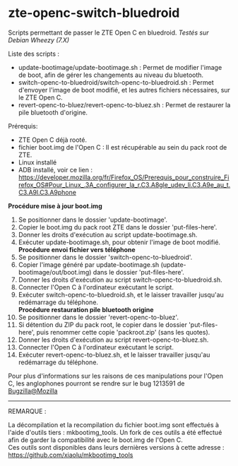 # zte-openc-switch-bluedroid
Scripts permettant de passer le ZTE Open C en bluedroid.
*Testés sur Debian Wheezy (7.X)*  

Liste des scripts :
- update-bootimage/update-bootimage.sh : Permet de modifier l'image de boot, afin de gérer les changements au niveau du bluetooth.  
- switch-openc-to-bluedroid/switch-openc-to-bluedroid.sh : Permet d'envoyer l'image de boot modifié, et les autres fichiers nécessaires, sur le ZTE Open C.  
- revert-openc-to-bluez/revert-openc-to-bluez.sh : Permet de restaurer la pile bluetooth d'origine.  

Prérequis:
- ZTE Open C déjà rooté.
- fichier boot.img de l'Open C : Il est récupérable au sein du pack root de ZTE.
- Linux installé
- ADB installé, voir ce lien : https://developer.mozilla.org/fr/Firefox_OS/Prerequis_pour_construire_Firefox_OS#Pour_Linux_.3A_configurer_la_r.C3.A8gle_udev_li.C3.A9e_au_t.C3.A9l.C3.A9phone

**Procédure mise à jour boot.img**  
1. Se positionner dans le dossier 'update-bootimage'.  
2. Copier le boot.img du pack root ZTE dans le dossier 'put-files-here'.  
3. Donner les droits d'exécution au script update-bootimage.sh.  
4. Exécuter update-bootimage.sh, pour obtenir l'image de boot modifié.  
**Procédure envoi fichier vers téléphone**  
1. Se positionner dans le dossier 'switch-openc-to-bluedroid'.  
2. Copier l'image généré par update-bootimage.sh (update-bootimage/out/boot.img) dans le dossier 'put-files-here'.  
3. Donner les droits d'exécution au script switch-openc-to-bluedroid.sh.  
4. Connecter l'Open C à l'ordinateur exécutant le script.  
5. Exécuter switch-openc-to-bluedroid.sh, et le laisser travailler jusqu'au redémarrage du téléphone.  
**Procédure restauration pile bluetooth origine**  
1. Se positionner dans le dossier 'revert-openc-to-bluez'.  
2. Si détention du ZIP du pack root, le copier dans le dossier 'put-files-here', puis renommer cette copie 'packroot.zip' (sans les quotes).  
3. Donner les droits d'exécution au script revert-openc-to-bluez.sh.  
4. Connecter l'Open C à l'ordinateur exécutant le script.  
5. Exécuter revert-openc-to-bluez.sh, et le laisser travailler jusqu'au redémarrage du téléphone.  


Pour plus d'informations sur les raisons de ces manipulations pour l'Open C, les anglophones pourront se rendre sur le bug 1213591 de [Bugzilla@Mozilla](https://bugzilla.mozilla.org/show_bug.cgi?id=1213591)

-------------------------------------------------------

REMARQUE :

La décompilation et la recompilation du fichier boot.img sont effectués à l'aide d'outils tiers : mkbootimg_tools. Un fork de ces outils a été effectué afin de garder la compatibilité avec le boot.img de l'Open C.  
Ces outils sont disponibles dans leurs dernières versions à cette adresse : https://github.com/xiaolu/mkbootimg_tools
